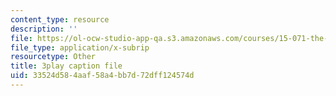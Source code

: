 ```yaml
---
content_type: resource
description: ''
file: https://ol-ocw-studio-app-qa.s3.amazonaws.com/courses/15-071-the-analytics-edge-spring-2017/33524d584aaf58a4bb7d72dff124574d_0RaZe62Rg2A.vtt
file_type: application/x-subrip
resourcetype: Other
title: 3play caption file
uid: 33524d58-4aaf-58a4-bb7d-72dff124574d
---
```

